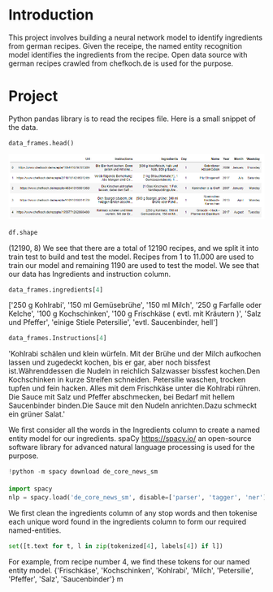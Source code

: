 # Introduction 

This project involves building a neural network model to identify ingredients from german recipes. Given the receipe, the named entity recognition model identifies the ingredients from the recipe. 
Open data source with german recipes crawled from chefkoch.de is used for the purpose. 

# Project 

Python pandas library is to read the recipes file. Here is a small snippet of the data. 

``` python
data_frames.head()
```
![df](data_frame_receipe.PNG) 

```python
df.shape
``` 
(12190, 8)
We see that there are a total of 12190 recipes, and we split it into train test to build and test the model. 
Recipes from 1 to 11.000 are used to train our model and remaining 1190 are used to test the model. 
We see that our data has Ingredients and instruction column. 
```python
data_frames.ingredients[4] 
``` 
['250 g Kohlrabi',
 '150 ml Gemüsebrühe',
 '150 ml Milch',
 '250 g Farfalle oder Kelche',
 '100 g Kochschinken',
 '100 g Frischkäse ( evtl. mit Kräutern )',
 'Salz und Pfeffer',
 'einige Stiele Petersilie',
 'evtl. Saucenbinder, hell']
 
 ``` python
 data_frames.Instructions[4]
``` 
'Kohlrabi schälen und klein würfeln. Mit der Brühe und der Milch aufkochen lassen und zugedeckt kochen, bis er gar, aber noch bissfest ist.Währenddessen die Nudeln in reichlich Salzwasser bissfest kochen.Den Kochschinken in kurze Streifen schneiden. Petersilie waschen, trocken tupfen und fein hacken. Alles mit dem Frischkäse unter die Kohlrabi rühren. Die Sauce mit Salz und Pfeffer abschmecken, bei Bedarf mit hellem Saucenbinder binden.Die Sauce mit den Nudeln anrichten.Dazu schmeckt ein grüner Salat.'

We first consider all the words in the Ingredients column to create a named entity model for our ingredients. 
spaCy https://spacy.io/ an open-source software library for advanced natural language processing is used for the purpose. 

``` python
!python -m spacy download de_core_news_sm

import spacy
nlp = spacy.load('de_core_news_sm', disable=['parser', 'tagger', 'ner'])
```

We first clean the ingredients column of any stop words and then tokenise each unique word found in the ingredients column to form our required named-entities. 
``` python
set([t.text for t, l in zip(tokenized[4], labels[4]) if l])
``` 
For example, from recipe number 4, we find these tokens for our named entity model. 
{'Frischkäse',
 'Kochschinken',
 'Kohlrabi',
 'Milch',
 'Petersilie',
 'Pfeffer',
 'Salz',
 'Saucenbinder'}
 m



